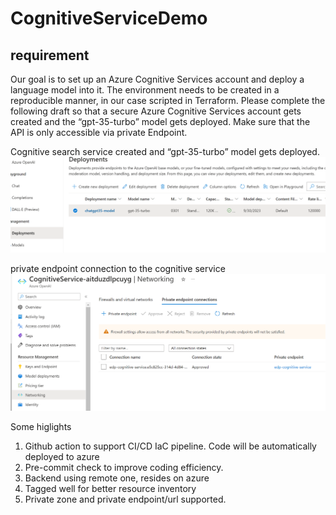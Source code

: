 # CognitiveServiceDemo
## requirement
Our goal is to set up an Azure Cognitive Services account and deploy a language model into it. The
environment needs to be created in a reproducible manner, in our case scripted in Terraform.
Please complete the following draft so that a secure Azure Cognitive Services account gets created
and the “gpt-35-turbo” model gets deployed. Make sure that the API is only accessible via private
Endpoint.

Cognitive search service created and “gpt-35-turbo” model gets deployed.
![Alt text](image.png)

private endpoint connection to the cognitive service
![Alt text](image2.png)

Some higlights
1.	Github action to support CI/CD IaC pipeline. Code will be automatically deployed to azure
2.	Pre-commit check to improve coding efficiency.
3.	Backend using remote one, resides on azure
4.	Tagged well for better resource inventory
5.	Private zone and private endpoint/url supported.

